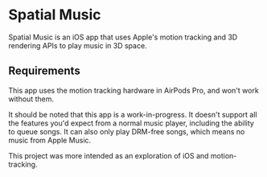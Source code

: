 # Spatial Music
Spatial Music is an iOS app that uses Apple's motion tracking and 3D rendering APIs to play music in 3D space.

## Requirements
This app uses the motion tracking hardware in AirPods Pro, and won't work without them.  

It should be noted that this app is a work-in-progress. It doesn't support all the features you'd expect from a normal music player, including the ability to queue songs. It can also only play DRM-free songs, which means no music from Apple Music.  

This project was more intended as an exploration of iOS and motion-tracking.
